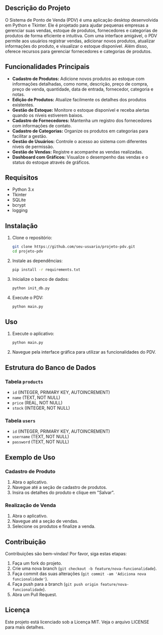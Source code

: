 ## Descrição do Projeto
O Sistema de Ponto de Venda (PDV) é uma aplicação desktop desenvolvida em Python e Tkinter. Ele é projetado para ajudar pequenas empresas a gerenciar suas vendas, estoque de produtos, fornecedores e categorias de produtos de forma eficiente e intuitiva. Com uma interface amigável, o PDV permite aos usuários registrar vendas, adicionar novos produtos, atualizar informações do produto, e visualizar o estoque disponível. Além disso, oferece recursos para gerenciar fornecedores e categorias de produtos.

## Funcionalidades Principais
- **Cadastro de Produtos:** Adicione novos produtos ao estoque com informações detalhadas, como nome, descrição, preço de compra, preço de venda, quantidade, data de entrada, fornecedor, categoria e notas.
- **Edição de Produtos:** Atualize facilmente os detalhes dos produtos existentes.
- **Gestão de Estoque:** Monitore o estoque disponível e receba alertas quando os níveis estiverem baixos.
- **Cadastro de Fornecedores:** Mantenha um registro dos fornecedores com informações de contato.
- **Cadastro de Categorias:** Organize os produtos em categorias para facilitar a gestão.
- **Gestão de Usuários:** Controle o acesso ao sistema com diferentes níveis de permissão.
- **Gestão de Vendas:** Registre e acompanhe as vendas realizadas.
- **Dashboard com Gráficos:** Visualize o desempenho das vendas e o status do estoque através de gráficos.

## Requisitos
- Python 3.x
- Tkinter
- SQLite
- bcrypt
- logging

## Instalação
1. Clone o repositório:
    ```sh
    git clone https://github.com/seu-usuario/projeto-pdv.git
    cd projeto-pdv
    ```

2. Instale as dependências:
    ```sh
    pip install -r requirements.txt
    ```

3. Inicialize o banco de dados:
    ```sh
    python init_db.py
    ```

4. Execute o PDV:
    ```bash
    python main.py
    ```

## Uso
1. Execute o aplicativo:
    ```sh
    python main.py
    ```

2. Navegue pela interface gráfica para utilizar as funcionalidades do PDV.

## Estrutura do Banco de Dados
### Tabela `products`
- `id` (INTEGER, PRIMARY KEY, AUTOINCREMENT)
- `name` (TEXT, NOT NULL)
- `price` (REAL, NOT NULL)
- `stock` (INTEGER, NOT NULL)

### Tabela `users`
- `id` (INTEGER, PRIMARY KEY, AUTOINCREMENT)
- `username` (TEXT, NOT NULL)
- `password` (TEXT, NOT NULL)

## Exemplo de Uso
### Cadastro de Produto
1. Abra o aplicativo.
2. Navegue até a seção de cadastro de produtos.
3. Insira os detalhes do produto e clique em "Salvar".

### Realização de Venda
1. Abra o aplicativo.
2. Navegue até a seção de vendas.
3. Selecione os produtos e finalize a venda.

## Contribuição
Contribuições são bem-vindas! Por favor, siga estas etapas:
1. Faça um fork do projeto.
2. Crie uma nova branch (`git checkout -b feature/nova-funcionalidade`).
3. Faça commit das suas alterações (`git commit -am 'Adiciona nova funcionalidade'`).
4. Faça push para a branch (`git push origin feature/nova-funcionalidade`).
5. Abra um Pull Request.

## Licença
Este projeto está licenciado sob a Licença MIT. Veja o arquivo LICENSE para mais detalhes.